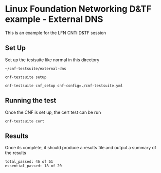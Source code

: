 # Linux Foundation Networking D&TF example - External DNS

This is an example for the LFN CNTi D&TF session

## Set Up
Set up the testsuite like normal in this directory

```
~/cnf-testsuite/external-dns
```
```
cnf-testsuite setup
```
```
cnf-testsuite cnf_setup cnf-config=./cnf-testsuite.yml
```

## Running the test

Once the CNF is set up, the cert test can be run

```
cnf-testsuite cert
```

## Results

Once its complete, it should produce a results file and output a summary of the results

```
total_passed: 46 of 51
essential_passed: 18 of 20
```
